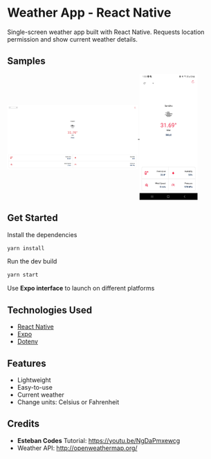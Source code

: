 # Weather App - React Native
Single-screen weather app built with React Native. Requests location permission and show current weather details.

## Samples
<a href="./samples/web.png">
  <img align="center" src="./samples/web.png" width="60%" />
</a>

<a href="./samples/android.jpg">
  <img align="center" src="./samples/android.jpg" height="290" />
</a>

## Get Started

Install the dependencies

```bash
yarn install
```

Run the dev build

```bash
yarn start
```
Use **Expo interface** to launch on different platforms 

## Technologies Used
- [React Native](https://reactnative.dev/)
- [Expo](https://expo.io/)
- [Dotenv](https://www.npmjs.com/package/react-native-dotenv)
  
## Features
- Lightweight
- Easy-to-use
- Current weather
- Change units: Celsius or Fahrenheit

## Credits
- **Esteban Codes** Tutorial: https://youtu.be/NgDaPmxewcg
- Weather API: http://openweathermap.org/